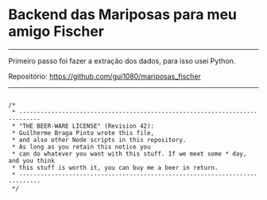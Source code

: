 # Backend das Mariposas para meu amigo Fischer

----------------

Primeiro passo foi fazer a extração dos dados, para isso usei Python. 

Repositório: https://github.com/gui1080/mariposas_fischer

----------------

```

/*
 * ----------------------------------------------------------------------------
 * "THE BEER-WARE LICENSE" (Revision 42):
 * Guilherme Braga Pinto wrote this file, 
 * and also other Node scripts in this repository.  
 * As long as you retain this notice you
 * can do whatever you want with this stuff. If we meet some * day, and you think
 * this stuff is worth it, you can buy me a beer in return.   
 * ----------------------------------------------------------------------------
 */
